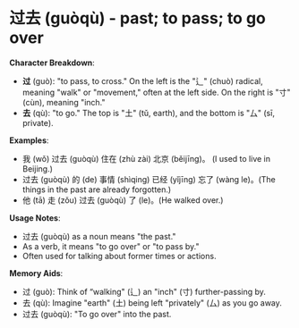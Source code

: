# **过去 (guòqù) - past; to pass; to go over**

**Character Breakdown**:  
- **过** (guò): "to pass, to cross." On the left is the "辶" (chuò) radical, meaning "walk" or "movement," often at the left side. On the right is "寸" (cùn), meaning "inch."  
- **去** (qù): "to go." The top is "土" (tǔ, earth), and the bottom is "厶" (sī, private).

**Examples**:  
- 我 (wǒ) 过去 (guòqù) 住在 (zhù zài) 北京 (běijīng)。 (I used to live in Beijing.)  
- 过去 (guòqù) 的 (de) 事情 (shìqing) 已经 (yǐjīng) 忘了 (wàng le)。(The things in the past are already forgotten.)  
- 他 (tā) 走 (zǒu) 过去 (guòqù) 了 (le)。(He walked over.)

**Usage Notes**:  
- 过去 (guòqù) as a noun means "the past."  
- As a verb, it means "to go over" or "to pass by."  
- Often used for talking about former times or actions.

**Memory Aids**:  
- 过 (guò): Think of “walking" (辶) an "inch" (寸) further-passing by.  
- 去 (qù): Imagine "earth" (土) being left "privately" (厶) as you go away.  
- 过去 (guòqù): "To go over" into the past.